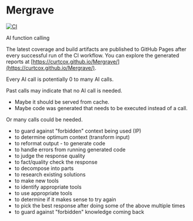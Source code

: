 # Mergrave

[![CI](https://github.com/curtcox/Mergrave/actions/workflows/ci.yml/badge.svg)](https://github.com/curtcox/Mergrave/actions/workflows/ci.yml)

AI function calling

The latest coverage and build artifacts are published to GitHub Pages after every
successful run of the CI workflow. You can explore the generated reports at
[https://curtcox.github.io/Mergrave/](https://curtcox.github.io/Mergrave/).

Every AI call is potentially 0 to many AI calls. 

Past calls may indicate that no AI call is needed. 
- Maybe it should be served from cache. 
- Maybe code was generated that needs to be executed instead of a call. 

Or many calls could be needed. 
- to guard against "forbidden" context being used (IP) 
- to determine optimum context (transform input) 
- to reformat output - to generate code 
- to handle errors from running generated code 
- to judge the response quality 
- to fact/quality check the response 
- to decompose into parts 
- to research existing solutions 
- to make new tools 
- to identify appropriate tools 
- to use appropriate tools 
- to determine if it makes sense to try again 
- to pick the best response after doing some of the above multiple times 
- to guard against "forbidden" knowledge coming back 
